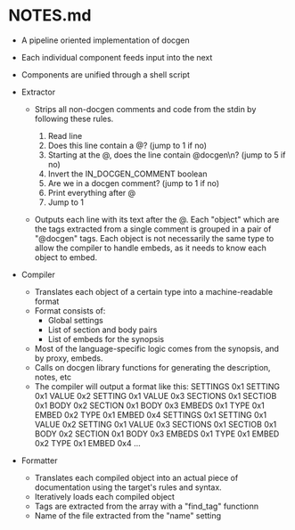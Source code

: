 # NOTES.md

- A pipeline oriented implementation of docgen
- Each individual component feeds input into the next
- Components are unified through a shell script

- Extractor
    - Strips all non-docgen comments and code from the stdin
      by following these rules.

      1. Read line
      2. Does this line contain a @? (jump to 1 if no)
      3. Starting at the @, does the line contain @docgen\n? (jump to 5 if no)
      4. Invert the IN_DOCGEN_COMMENT boolean
      5. Are we in a docgen comment? (jump to 1 if no)
      6. Print everything after @
      7. Jump to 1

    - Outputs each line with its text after the @. Each "object" which are the tags
      extracted from a single comment is grouped in a pair of "@docgen" tags. Each
      object is not necessarily the same type to allow the compiler to handle embeds,
      as it needs to know each object to embed.

- Compiler
    - Translates each object of a certain type into a machine-readable format
    - Format consists of:
        - Global settings
        - List of section and body pairs
        - List of embeds for the synopsis
    - Most of the language-specific logic comes from the synopsis,
      and by proxy, embeds.
    - Calls on docgen library functions for generating the description, notes, etc
    - The compiler will output a format like this:
        SETTINGS 0x1 SETTING 0x1 VALUE 0x2 SETTING 0x1 VALUE 0x3
        SECTIONS 0x1 SECTIOB 0x1 BODY 0x2 SECTION 0x1 BODY 0x3
        EMBEDS 0x1 TYPE 0x1 EMBED 0x2 TYPE 0x1 EMBED
        0x4
        SETTINGS 0x1 SETTING 0x1 VALUE 0x2 SETTING 0x1 VALUE 0x3
        SECTIONS 0x1 SECTIOB 0x1 BODY 0x2 SECTION 0x1 BODY 0x3
        EMBEDS 0x1 TYPE 0x1 EMBED 0x2 TYPE 0x1 EMBED
        0x4
        ...

- Formatter
    - Translates each compiled object into an actual piece of documentation
      using the target's rules and syntax.
    - Iteratively loads each compiled object
    - Tags are extracted from the array with a "find_tag" functionn
    - Name of the file extracted from the "name" setting
